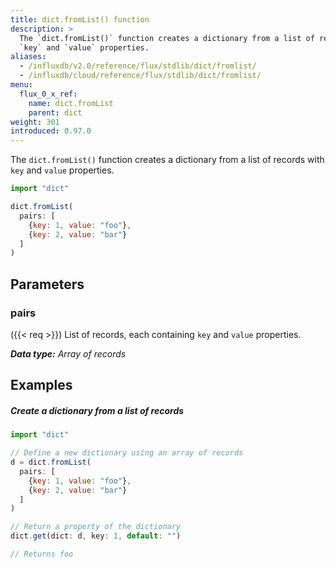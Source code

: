 ```yaml
---
title: dict.fromList() function
description: >
  The `dict.fromList()` function creates a dictionary from a list of records with
  `key` and `value` properties.
aliases:
  - /influxdb/v2.0/reference/flux/stdlib/dict/fromlist/
  - /influxdb/cloud/reference/flux/stdlib/dict/fromlist/
menu:
  flux_0_x_ref:
    name: dict.fromList
    parent: dict
weight: 301
introduced: 0.97.0
---
```


The `dict.fromList()` function creates a dictionary from a list of records with
`key` and `value` properties.

```js
import "dict"

dict.fromList(
  pairs: [
    {key: 1, value: "foo"},
    {key: 2, value: "bar"}
  ]
)
```

## Parameters

### pairs
({{< req >}}) List of records, each containing `key` and `value` properties.

_**Data type:** Array of records_

## Examples

##### Create a dictionary from a list of records
```js
import "dict"

// Define a new dictionary using an array of records
d = dict.fromList(
  pairs: [
    {key: 1, value: "foo"},
    {key: 2, value: "bar"}
  ]
)

// Return a property of the dictionary
dict.get(dict: d, key: 1, default: "")

// Returns foo
```
